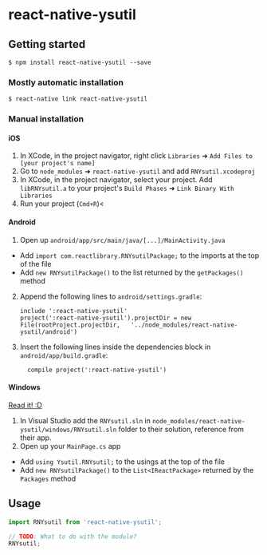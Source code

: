 
# react-native-ysutil

## Getting started

`$ npm install react-native-ysutil --save`

### Mostly automatic installation

`$ react-native link react-native-ysutil`

### Manual installation


#### iOS

1. In XCode, in the project navigator, right click `Libraries` ➜ `Add Files to [your project's name]`
2. Go to `node_modules` ➜ `react-native-ysutil` and add `RNYsutil.xcodeproj`
3. In XCode, in the project navigator, select your project. Add `libRNYsutil.a` to your project's `Build Phases` ➜ `Link Binary With Libraries`
4. Run your project (`Cmd+R`)<

#### Android

1. Open up `android/app/src/main/java/[...]/MainActivity.java`
  - Add `import com.reactlibrary.RNYsutilPackage;` to the imports at the top of the file
  - Add `new RNYsutilPackage()` to the list returned by the `getPackages()` method
2. Append the following lines to `android/settings.gradle`:
  	```
  	include ':react-native-ysutil'
  	project(':react-native-ysutil').projectDir = new File(rootProject.projectDir, 	'../node_modules/react-native-ysutil/android')
  	```
3. Insert the following lines inside the dependencies block in `android/app/build.gradle`:
  	```
      compile project(':react-native-ysutil')
  	```

#### Windows
[Read it! :D](https://github.com/ReactWindows/react-native)

1. In Visual Studio add the `RNYsutil.sln` in `node_modules/react-native-ysutil/windows/RNYsutil.sln` folder to their solution, reference from their app.
2. Open up your `MainPage.cs` app
  - Add `using Ysutil.RNYsutil;` to the usings at the top of the file
  - Add `new RNYsutilPackage()` to the `List<IReactPackage>` returned by the `Packages` method


## Usage
```javascript
import RNYsutil from 'react-native-ysutil';

// TODO: What to do with the module?
RNYsutil;
```
  